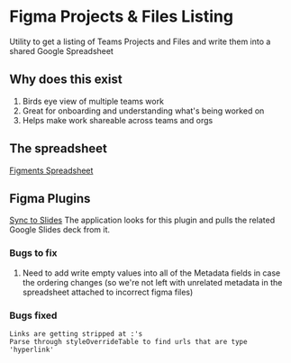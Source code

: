 # Figma Projects & Files Listing

Utility to get a listing of Teams Projects and Files and write them into a shared Google Spreadsheet

## Why does this exist

1. Birds eye view of multiple teams work
1. Great for onboarding and understanding what's being worked on
1. Helps make work shareable across teams and orgs 

## The spreadsheet

[Figments Spreadsheet](https://docs.google.com/spreadsheets/d/1m4T72la8TcogXLECMGspXJkeWfPv0YxJ9-eJlGagLjs/edit#gid=0)

## Figma Plugins  

[Sync to Slides](https://www.figma.com/community/plugin/749778475482705952/Sync-to-Slides)
The application looks for this plugin and pulls the related Google Slides deck from it. 

### Bugs to fix

1. Need to add write empty values into all of the Metadata fields in case the ordering changes (so we're not left with unrelated metadata in the spreadsheet attached to incorrect figma files)

### Bugs fixed

    Links are getting stripped at :'s 
    Parse through styleOverrideTable to find urls that are type 'hyperlink' 
